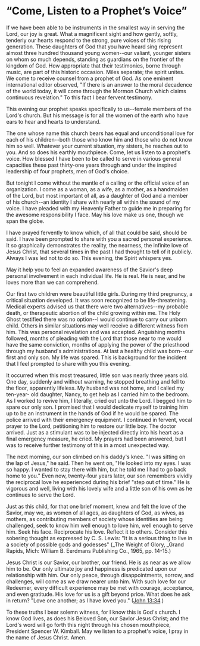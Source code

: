 # “Come, Listen to a Prophet’s Voice”

If we have been able to be instruments in the smallest way in serving the
Lord, our joy is great. What a magnificent sight and how gently, softly,
tenderly our hearts respond to the strong, pure voices of this rising
generation. These daughters of God that you have heard sing represent almost
three hundred thousand young women--our valiant, younger sisters on whom so
much depends, standing as guardians on the frontier of the kingdom of God. How
appropriate that their testimonies, borne through music, are part of this
historic occasion. Miles separate; the spirit unites. We come to receive
counsel from a prophet of God. As one eminent international editor observed,
"If there is an answer to the moral decadence of the world today, it will come
through the Mormon Church which claims continuous revelation." To this fact I
bear fervent testimony.

This evening our prophet speaks specifically to us--female members of the
Lord's church. But his message is for all the women of the earth who have ears
to hear and hearts to understand.

The one whose name this church bears has equal and unconditional love for each
of his children--both those who know him and those who do not know him so
well. Whatever your current situation, my sisters, he reaches out to you. And
so does his earthly mouthpiece. Come, let us listen to a prophet's voice. How
blessed I have been to be called to serve in various general capacities these
past thirty-one years through and under the inspired leadership of four
prophets, men of God's choice.

But tonight I come without the mantle of a calling or the official voice of an
organization. I come as a woman, as a wife, as a mother, as a handmaiden of
the Lord, but most important of all, as a daughter of God and a member of his
church--an identity I share with nearly all within the sound of my voice. I
have pleaded with my Heavenly Father to guide me in preparing for the awesome
responsibility I face. May his love make us one, though we span the globe.

I have prayed fervently to know which, of all that could be said, should be
said. I have been prompted to share with you a sacred personal experience. It
so graphically demonstrates the reality, the nearness, the infinite love of
Jesus Christ, that several times in the past I had thought to tell of it
publicly. Always I was led not to do so. This evening, the Spirit whispers
yes.

May it help you to feel an expanded awareness of the Savior's deep personal
involvement in each individual life. He is real. He is near, and he loves more
than we can comprehend.

Our first two children were beautiful little girls. During my third pregnancy,
a critical situation developed. It was soon recognized to be life-threatening.
Medical experts advised us that there were two alternatives--my probable
death, or therapeutic abortion of the child growing within me. The Holy Ghost
testified there was no option--I would continue to carry our unborn child.
Others in similar situations may well receive a different witness from him.
This was personal revelation and was accepted. Anguishing months followed,
months of pleading with the Lord that those near to me would have the same
conviction, months of applying the power of the priesthood through my
husband's administrations. At last a healthy child was born--our first and
only son. My life was spared. This is background for the incident that I feel
prompted to share with you this evening.

It occurred when this most treasured, little son was nearly three years old.
One day, suddenly and without warning, he stopped breathing and fell to the
floor, apparently lifeless. My husband was not home, and I called my ten-year-
old daughter, Nancy, to get help as I carried him to the bedroom. As I worked
to revive him, I literally, cried out unto the Lord. I begged him to spare our
only son. I promised that I would dedicate myself to training him up to be an
instrument in the hands of God if he would be spared. The police arrived with
their emergency equipment. I continued in fervent, vocal prayer to the Lord,
petitioning him to restore our little boy. The doctor arrived. Just as a
stimulant was to be injected directly into his heart as a final emergency
measure, he cried. My prayers had been answered, but I was to receive further
testimony of this in a most unexpected way.

The next morning, our son climbed on his daddy's knee. "I was sitting on the
lap of Jesus," he said. Then he went on, "He looked into my eyes. I was so
happy. I wanted to stay there with him, but he told me I had to go back home
to you." Even now, twenty-four years later, our son remembers vividly the
reciprocal love he experienced during his brief "step out of time." He is
vigorous and well, living with his lovely wife and a little son of his own as
he continues to serve the Lord.

Just as this child, for that one brief moment, knew and felt the love of the
Savior, may we, as women of all ages, as daughters of God, as wives, as
mothers, as contributing members of society whose identities are being
challenged, seek to know him well enough to love him, well enough to serve
him. Seek his face. Reciprocate his love. Reflect it to others. Consider this
sobering thought as expressed by C. S. Lewis: "It is a serious thing to live
in a society of possible gods and godesses" (_The Weight of Glory, _Grand
Rapids, Mich: William B. Eerdmans Publishing Co., 1965, pp. 14-15.)

Jesus Christ is our Savior, our brother, our friend. He is as near as we allow
him to be. Our only ultimate joy and happiness is predicated upon our
relationship with him. Our only peace, through disappointments, sorrow, and
challenges, will come as we draw nearer unto him. With such love for our
Redeemer, every difficult experience may be met with courage, acceptance, and
even gratitude. His love for us is a gift beyond price. What does he ask in
return? "Love one another; as I have loved you." ([John
13:34](https://www.lds.org/scriptures/nt/john/13.34?lang=eng#33).)

To these truths I bear solemn witness, for I know this is God's church. I know
God lives, as does his Beloved Son, our Savior Jesus Christ; and the Lord's
word will go forth this night through his chosen mouthpiece, President Spencer
W. Kimball. May we listen to a prophet's voice, I pray in the name of Jesus
Christ. Amen.

